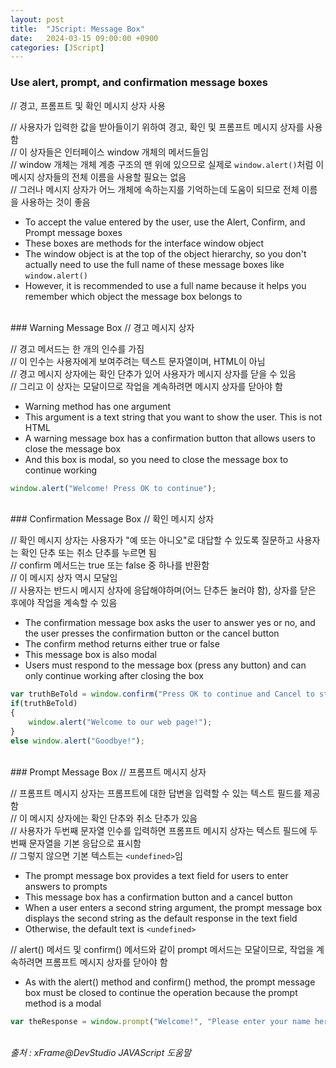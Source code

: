 ```yaml
---
layout: post
title:  "JScript: Message Box"
date:   2024-03-15 09:00:00 +0900
categories: [JScript]
---
```


### Use alert, prompt, and confirmation message boxes   
// 경고, 프롬프트 및 확인 메시지 상자 사용   
   
// 사용자가 입력한 값을 받아들이기 위하여 경고, 확인 및 프롬프트 메시지 상자를 사용함   
// 이 상자들은 인터페이스 window 개체의 메서드들임   
// window 개체는 개체 계층 구조의 맨 위에 있으므로 실제로 `window.alert()`처럼 이 메시지 상자들의 전체 이름을 사용할 필요는 없음   
// 그러나 메시지 상자가 어느 개체에 속하는지를 기억하는데 도움이 되므로 전체 이름을 사용하는 것이 좋음   
- To accept the value entered by the user, use the Alert, Confirm, and Prompt message boxes   
- These boxes are methods for the interface window object   
- The window object is at the top of the object hierarchy, so you don't actually need to use the full name of these message boxes like `window.alert()`   
- However, it is recommended to use a full name because it helps you remember which object the message box belongs to   
   
<br />
### Warning Message Box   
// 경고 메시지 상자   
   
// 경고 메서드는 한 개의 인수를 가짐   
// 이 인수는 사용자에게 보여주려는 텍스트 문자열이며, HTML이 아님   
// 경고 메시지 상자에는 확인 단추가 있어 사용자가 메시지 상자를 닫을 수 있음   
// 그리고 이 상자는 모달이므로 작업을 계속하려면 메시지 상자를 닫아야 함   
- Warning method has one argument   
- This argument is a text string that you want to show the user. This is not HTML   
- A warning message box has a confirmation button that allows users to close the message box   
- And this box is modal, so you need to close the message box to continue working   
   
```javascript
window.alert("Welcome! Press OK to continue");
```
   
<br />
### Confirmation Message Box   
// 확인 메시지 상자   
   
// 확인 메시지 상자는 사용자가 "예 또는 아니오"로 대답할 수 있도록 질문하고 사용자는 확인 단추 또는 취소 단추를 누르면 됨   
// confirm 메서드는 true 또는 false 중 하나를 반환함   
// 이 메시지 상자 역시 모달임   
// 사용자는 반드시 메시지 상자에 응답해야하며(어느 단추든 눌러야 함), 상자를 닫은 후에야 작업을 계속할 수 있음   
- The confirmation message box asks the user to answer yes or no, and the user presses the confirmation button or the cancel button   
- The confirm method returns either true or false   
- This message box is also modal   
- Users must respond to the message box (press any button) and can only continue working after closing the box   
   
```javascript
var truthBeTold = window.confirm("Press OK to continue and Cancel to stop");
if(truthBeTold)
{
    window.alert("Welcome to our web page!");
}
else window.alert("Goodbye!");
```
   
<br />
### Prompt Message Box   
// 프롬프트 메시지 상자   
   
// 프롬프트 메시지 상자는 프롬프트에 대한 답변을 입력할 수 있는 텍스트 필드를 제공함   
// 이 메시지 상자에는 확인 단추와 취소 단추가 있음   
// 사용자가 두번째 문자열 인수를 입력하면 프롬프트 메시지 상자는 텍스트 필드에 두번째 문자열을 기본 응답으로 표시함   
// 그렇지 않으면 기본 텍스트는 `<undefined>`임   
- The prompt message box provides a text field for users to enter answers to prompts   
- This message box has a confirmation button and a cancel button   
- When a user enters a second string argument, the prompt message box displays the second string as the default response in the text field   
- Otherwise, the default text is `<undefined>`   
   
// alert() 메서드 및 confirm() 메서드와 같이 prompt 메서드는 모달이므로, 작업을 계속하려면 프롬프트 메시지 상자를 닫아야 함   
- As with the alert() method and confirm() method, the prompt message box must be closed to continue the operation because the prompt method is a modal   
   
```javascript
var theResponse = window.prompt("Welcome!", "Please enter your name here");
```
   
<br />
<cite>출처 : xFrame@DevStudio JAVAScript 도움말</cite>

